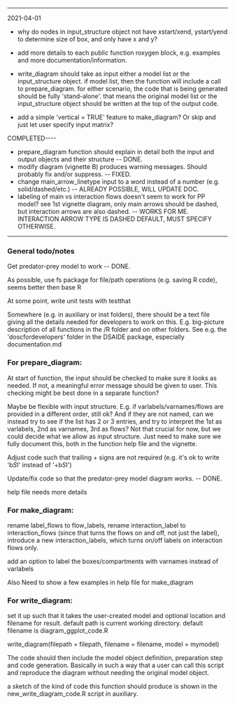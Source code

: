 ******
2021-04-01

- why do nodes in input_structure object not have xstart/xend, ystart/yend to determine size of box, and only have x and y?

- add more details to each public function roxygen block, e.g. examples and more documentation/information.

- write_diagram should take as input either a model list or the input_structure object. if model list, then the function will include a call to prepare_diagram. for either scenario, the code that is being generated should be fully 'stand-alone'. that means the original model list or the input_structure object should be written at the top of the output code.

- add a simple 'vertical = TRUE' feature to make_diagram? Or skip and just let user specify input matrix?

COMPLETED----
- prepare_diagram function should explain in detail both the input and output objects and their structure -- DONE.
- modify diagram (vignette B) produces warning messages. Should probably fix and/or suppress. -- FIXED.
- change main_arrow_linetype input to a word instead of a number (e.g. solid/dashed/etc.) -- ALREADY POSSIBLE, WILL UPDATE DOC.
- labeling of main vs interaction flows doesn't seem to work for PP model? see 1st vignette diagram, only main arrows should be dashed, but interaction arrows are also dashed.  -- WORKS FOR ME. INTERACTION ARROW TYPE IS DASHED DEFAULT, MUST SPECIFY OTHERWISE.


******

### General todo/notes
Get predator-prey model to work -- DONE.

As possible, use fs package for file/path operations (e.g. saving R code), seems better then base R

At some point, write unit tests with testthat

Somewhere (e.g. in auxiliary or inst folders), there should be a text file giving all the details needed for developers to work on this. E.g. big-picture description of all functions in the /R folder and on other folders. See e.g. the 'doscfordevelopers' folder in the DSAIDE package, especially documentation.md


### For prepare_diagram:
At start of function, the input should be checked to make sure it looks as needed. If not, a meaningful error message should be given to user. This checking might be best done in a separate function?

Maybe be flexible with input structure. E.g. if varlabels/varnames/flows are provided in a different order, still ok? And if they are not named, can we instead try to see if the list has 2 or 3 entries, and try to interpret the 1st as varlabels, 2nd as varnames, 3rd as flows? Not that crucial for now, but we could decide what we allow as input structure. Just need to make sure we fully document this, both in the function help file and the vignette.

Adjust code such that trailing + signs are not required (e.g. it's ok to write 'b*S*I' instead of '+b*S*I')

Update/fix code so that the predator-prey model diagram works.  -- DONE.

help file needs more details

### For make_diagram:
rename label_flows to flow_labels, rename interaction_label to interaction_flows (since that turns the flows on and off, not just the label), introduce a new interaction_labels, which turns on/off labels on interaction flows only. 

add an option to label the boxes/compartments with varnames instead of varlabels

Also Need to show a few examples in help file for make_diagram


### For write_diagram:
set it up such that it takes the user-created model and optional location and filename for result.
default path is current working directory. default filename is diagram_ggplot_code.R

write_diagram(filepath = filepath, filename = filename, model = mymodel)

The code should then include the model object definition, preparation step and code generation.
Basically in such a way that a user can call this script and reproduce the diagram without needing the original model object.

a sketch of the kind of code this function should produce is shown in the new_write_diagram_code.R script in auxiliary.

